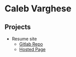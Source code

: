 # Caleb Varghese

## Projects
- Resume site 
    - [Gitlab Repo](https://github.com/calebvarghese/calebvarghese.github.io/tree/main/resume)
    - [Hosted Page](https://calebvarghese.github.io/resume/)
